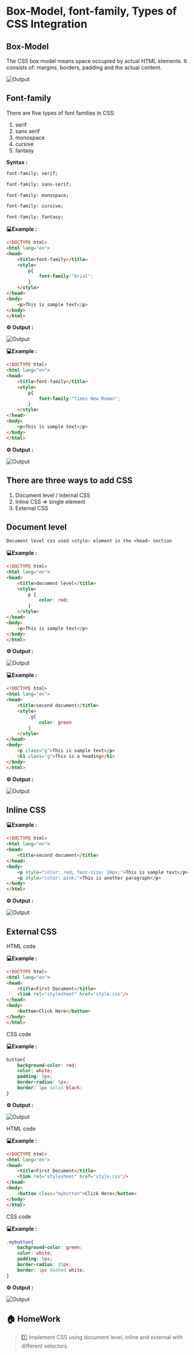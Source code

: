 #  Box-Model, font-family, Types of CSS Integration

## Box-Model

The CSS box model means space occupied by actual HTML elements. It consists of: margins, borders, padding and the actual content.

![Output](box-model.png)

## Font-family

There are five types of font families in CSS:
1. serif
2. sans serif 
3. monospace
4. cursive 
5. fantasy
 
**Syntax :**

```html
font-family: serif;

font-family: sans-serif;

font-family: monospace;

font-family: cursive;

font-family: fantasy;
``` 

**💻Example :**
```html
<!DOCTYPE html>
<html lang="en">
<head>
    <title>font-family</title>
    <style>
        p{
            font-family:"Arial";
        }
    </style>
</head>
<body>
    <p>This is sample text</p>
</body>
</html>
```
**⚙️ Output :**

![Output](output1.png)

**💻Example :**

```html
<!DOCTYPE html>
<html lang="en">
<head>
    <title>font-family</title>
    <style>
        p{
            font-family:"Times New Roman";
        }
    </style>
</head>
<body>
    <p>This is sample text</p>
</body>
</html>
```
**⚙️ Output :**

![Output](output2.png)

## There are three ways to add CSS

1. Document level / Internal CSS
2. Inline CSS => single element
3. External CSS

## Document level

```CSS  
Document level css used <style> element in the <head> section
```

**💻Example :**

```html
<!DOCTYPE html>
<html lang="en">
<head>
    <title>document level</title>
    <style>
        p {
            color: red;
        }
    </style>
</head>
<body>
    <p>This is sample text</p>
</body>
</html>
```
**⚙️ Output :**

![Output](output3.png)

**💻Example :**
```html
<!DOCTYPE html>
<html lang="en">
<head>
    <title>second document</title>
    <style>
        .g{
            color: green
        }
    </style>
</head>
<body>
    <p class="g">This is sample text</p>
    <h1 class="g">This is a heading</h1>
</body>
</html>
```
**⚙️ Output :**

![Output](output4.png)

## Inline CSS

**💻Example :**
```html
<!DOCTYPE html>
<html lang="en">
<head>
    <title>second document</title> 
</head>
<body>
    <p style="color: red; font-size: 20px;">This is sample text</p>
    <p style="color: pink;">This is another paragraph</p>
</body>
</html>
```
**⚙️ Output :**

![Output](output5.png)

## External CSS

HTML code

**💻Example :**
```html
<!DOCTYPE html>
<html lang="en">
<head>
    <title>First Document</title>
    <link rel="stylesheet" href="style.css"/>
</head>
<body>
    <button>Click Here</button>
</body>
</html>
```
CSS code

**💻Example :**

```css
button{
    background-color: red;
    color: white;
    padding: 5px;
    border-radius: 5px;
    border: 1px solid black;
}

```

**⚙️ Output :**

![Output](output6.png)

HTML code

**💻Example :**
```html
<!DOCTYPE html>
<html lang="en">
<head>
    <title>First Document</title>
    <link rel="stylesheet" href="style.css"/>
</head>
<body>
    <button class="mybutton">Click Here</button>
</body>
</html>
```
CSS code

**💻Example :**

```css
.mybutton{
    background-color: green;
    color: white;
    padding: 5px;
    border-radius: 15px;
    border: 1px dashed white;
}
```

**⚙️ Output :**

![Output](output7.png)

## 🏠 HomeWork

>1️⃣ Implement CSS using document level, inline and external with different selectors.
